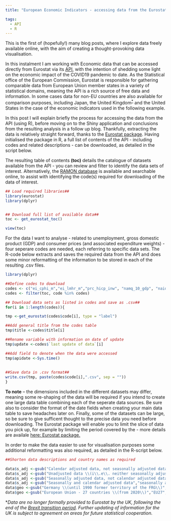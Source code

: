 ```yaml
---
title: "European Economic Indicators - accessing data from the Eurostat API"

tags:
  - API
  - R
---
```


This is the first of (hopefully!) many blog posts, where I explore data freely available online, with the aim of creating a thought-provoking data visualisation.  

In this instalment I am working with Economic data that can be accessed directly from Eurostat via its [API](https://ec.europa.eu/eurostat/online-help/public/en/API_06_DataQuery_en/), with the intention of shedding some light on the economic impact of the COVID19 pandemic to date. As the Statistical office of the European Commission, Eurostat is responsible for gathering comparable data from European Union member states in a variety of statistical domains, meaning the API is a rich source of free data and information. In some cases data for non-EU countries are also available for comparison purposes, including Japan, the United Kingdom<sup>[*](#myfootnote)</sup> and the United States in the case of the economic indicators used in the following example.  

In this post I will explain briefly the process for accessing the data from the API (using R), before moving on to the Shiny application and conclusions from the resulting analysis in a follow up blog. Thankfully, extracting the data is relatively straight forward, thanks to the [Eurostat package](http://ropengov.github.io/eurostat/articles/website/eurostat_tutorial.html). Having initialised the package in R, a full list of contents of the API - including codes and related descriptions - can be downloaded, as detailed in the script below.  

The resulting table of contents **(toc)** details the catalogue of datasets available from the API - you can review and filter to identify the data sets of interest. 
Alternatively, the [RAMON database](https://ec.europa.eu/eurostat/ramon/nomenclatures/index.cfm?TargetUrl=LST_NOM&StrGroupCode=SCL&StrLanguageCode=EN) is available and searchable online, to assist with identifying the code(s) required for downloading of the data of interest.

```r
## Load required libraries##
library(eurostat)
library(dplyr)


## Download full list of available data##
toc <- get_eurostat_toc()

view(toc)

```
  
For the data I want to analyse - related to unemployment, gross domestic product (GDP) and consumer prices (and associated expenditure weights) - four seperare codes are needed, each referring to specific data sets. The R-code below extracts and saves the required data from the API and does some minor reformatting of the information to be stored in each of the resulting .csv files. 

```r
library(dplyr)

##Define codes to download
codes <- c("ei_cphi_m","ei_lmhr_m","prc_hicp_inw", "namq_10_gdp", "naidq_10_gdp")
codes <- filter(toc, code %in% codes)

## Download data sets as listed in codes and save as .csv##
for(i in 1:length(codes)){

tmp <-get_eurostat(codes$code[i], type = "label")

##Add general title from the codes table
tmp$title <-codes$title[i]

##Rename variable with information on date of update  
tmp$update <-codes$`last update of data`[i]

##Add field to denote when the data were accessed
tmp$apidate <-Sys.time()
  
    
##Save data in .csv format##
write.csv(tmp, paste(codes$code[i],".csv", sep = ""))
}
```

**To note** – the dimensions included in the different datasets may differ, meaning some re-shaping of the data will be required if you intend to create one large data table combining each of the seperate data sources. Be sure also to consider the format of the date fields when creating your main data table to save headaches later on. Finally, some of the datasets can be large, so be sure to give sufficent thought to the precise data you need before downloading. The Eurostat package will enable you to limit the slice of data you pick up, for example by limiting the period covered by the - more details are availale [here: Eurostat package.](http://ropengov.github.io/eurostat/articles/website/eurostat_tutorial.html)  

In order to make the data easier to use for visualisation purposes some additional reformatting was also required, as detailed in the R-script below. 

```r
##Shorten data descriptions and country names as required

data$s_adj <-gsub("Calendar adjusted data, not seasonally adjusted data","calendar adjusted",data$s_adj)
data$s_adj <-gsub("Unadjusted data \\(i\\.e\\. neither seasonally adjusted nor calendar adjusted data\\)","unadjusted",data$s_adj)
data$s_adj <-gsub("Seasonally adjusted data, not calendar adjusted data","seasonally adjusted",data$s_adj)
data$s_adj <-gsub("Seasonally and calendar adjusted data","seasonally and calendar adjusted",data$s_adj)
data$geo <-gsub("Germany \\(until 1990 former territory of the FRG\\)","Germany",data$geo)
data$geo <-gsub("European Union - 27 countries \\(from 2020\\)","EU27",data$geo)

```
  
    
      
<a name="myfootnote">*</a>*Data are no longer formally provided to Eurostat by the UK, following the end of the [Brexit transition period](https://ec.europa.eu/eurostat/web/products-eurostat-news/-/WDN-20200201-1). Further updating of information for the UK is subject to agreement on areas for future statistical cooperation.*
